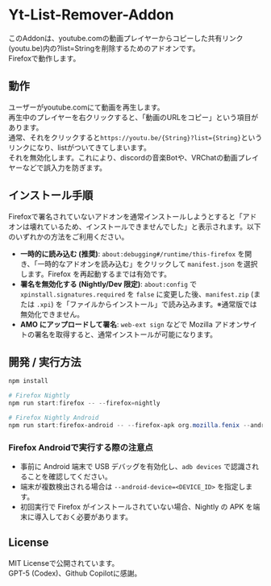 # Yt-List-Remover-Addon

このAddonは、youtube.comの動画プレイヤーからコピーした共有リンク(youtu.be)内の?list=Stringを削除するためのアドオンです。  
Firefoxで動作します。  

## 動作
ユーザーがyoutube.comにて動画を再生します。  
再生中のプレイヤーを右クリックすると、「動画のURLをコピー」という項目があります。  
通常、それをクリックすると`https://youtu.be/{String}?list={String}`というリンクになり、listがついてきてしまいます。  
それを無効化します。これにより、discordの音楽Botや、VRChatの動画プレイヤーなどで誤入力を防ぎます。  

## インストール手順
Firefoxで署名されていないアドオンを通常インストールしようとすると「アドオンは壊れているため、インストールできませんでした」と表示されます。以下のいずれかの方法をご利用ください。

- **一時的に読み込む (推奨)**: `about:debugging#/runtime/this-firefox` を開き、「一時的なアドオンを読み込む」をクリックして `manifest.json` を選択します。Firefox を再起動するまでは有効です。
- **署名を無効化する (Nightly/Dev 限定)**: `about:config` で `xpinstall.signatures.required` を `false` に変更した後、`manifest.zip` (または `.xpi`) を「ファイルからインストール」で読み込みます。※通常版では無効化できません。
- **AMO にアップロードして署名**: `web-ext sign` などで Mozilla アドオンサイトの署名を取得すると、通常インストールが可能になります。

## 開発 / 実行方法

```powershell
npm install

# Firefox Nightly
npm run start:firefox -- --firefox=nightly

# Firefox Nightly Android
npm run start:firefox-android -- --firefox-apk org.mozilla.fenix --android-device=<DEVICE_ID>>
```

### Firefox Androidで実行する際の注意点
- 事前に Android 端末で USB デバッグを有効化し、`adb devices` で認識されることを確認してください。
- 端末が複数検出される場合は `--android-device=<DEVICE_ID>` を指定します。
- 初回実行で Firefox がインストールされていない場合、Nightly の APK を端末に導入しておく必要があります。

## License
MIT Licenseで公開されています。  
GPT-5 (Codex)、Github Copilotに感謝。